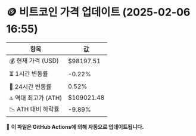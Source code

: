 # 🪙 비트코인 가격 업데이트 (2025-02-06 16:55)

| 항목                | 값 |
|--------------------|----------------|
| 💰 현재 가격 (USD) | $98197.51 |
| ⏳ 1시간 변동률    | -0.22% |
| 📆 24시간 변동률   | 0.52% |
| 🔝 역대 최고가 (ATH) | $109021.48 |
| 📉 ATH 대비 하락률 | -9.89% |

🔄 **이 파일은 GitHub Actions에 의해 자동으로 업데이트됩니다.**
